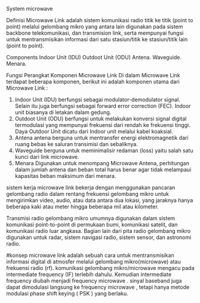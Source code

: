 System microwave


Definisi
Microwave Link adalah sistem komunikasi radio titik ke titik (point to
point) melalui gelombang mikro yang antara lain digunakan pada
sistem backbone telekomunikasi, dan transmision link, serta
mempunyai fungsi untuk mentransmisikan informasi dari satu
stasiun/titik ke stasiun/titik lain (point to point).




Components
Indoor Unit (IDU)
Outdoot Unit (ODU)
Antena.
Waveguide.
Menara.


Fungsi Perangkat
Komponen Microwave Link
Di dalam Microwave Link terdapat beberapa komponen, berikut ini adalah komponen utama dari Microwave Link :

1. Indoor Unit (IDU)
berfungsi sebagai modulator-demodulator signal. Selain itu juga berfungsi sebagai forward error correction (FEC). Indoor unit biasanya di letakan dalam gedung.
2. Outdoot Unit (ODU)
berfungsi untuk melakukan konversi signal digital termodulasi yang mempunyai frekuensi dari rendah ke frekuensi tinggi. Daya Outdoor Unit dicatu dari Indoor unit melalui kabel koaksial. 
3. Antena
antena berguna untuk mentransfer energi elektromagnetik dari ruang bebas ke saluran transimisi dan sebaliknya.
4. Waveguide
berguna untuk meminimalisir redaman (loss) yaitu salah satu kunci dari link microwave.
5. Menara
Digunakan untuk menompang Microwave Antena, perhitungan dalam jumlah antena dan beban total harus benar agar tidak melampaui kapasitas beban maksimum dari menara.




sistem kerja
microwave link bekerja dengan menggunakan pancaran gelombang radio dalam rentang frekuensi gelombang mikro untuk mengirimkan video, audio, atau data antara dua lokasi, yang jaraknya hanya beberapa kaki atau meter hingga beberapa mil atau kilometer.

Transmisi radio gelombang mikro umumnya digunakan dalam sistem komunikasi  point-to-point di permukaan bumi, komunikasi satelit, dan komunikasi radio luar angkasa. Bagian lain dari pita radio gelombang mikro digunakan untuk radar, sistem navigasi radio, sistem sensor, dan astronomi radio.



#konsep
microwave link adalah sebuah cara untuk mentransmisikan informasi digital di atmosfer melalui gelombang mikro(microwave) atau frekuensi radio (rf).
komunikasi gelombang mikro/microwave mengacu pada intermediate frequency (IF) terlebih dahulu. Kemudian intermediate frequency diubah menjadi frequency microwave .
sinyal baseband juga dapat dimodulasi langsung ke frequency microwave , tetapi hanya metode modulasi phase shift keying ( PSK ) yang berlaku.






